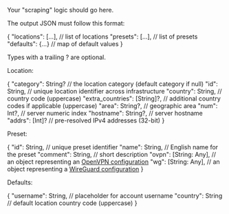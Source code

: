 Your "scraping" logic should go here.

The output JSON must follow this format:

{
    "locations": [...],             // list of locations
    "presets": [...],               // list of presets
    "defaults": {...}               // map of default values
}

Types with a trailing ? are optional.

Location:

{
    "category": String?             // the location category (default category if null)
    "id": String,                   // unique location identifier across infrastructure
    "country": String,              // country code (uppercase)
    "extra_countries": [String]?,   // additional country codes if applicable (uppercase)
    "area": String?,                // geographic area
    "num": Int?,                    // server numeric index
    "hostname": String?,            // server hostname
    "addrs": [Int]?                 // pre-resolved IPv4 addresses (32-bit)
}

Preset:

{
    "id": String,                   // unique preset identifier
    "name": String,                 // English name for the preset
    "comment": String,              // short description
    "ovpn": [String: Any],          // an object representing an [OpenVPN configuration][doc-ovpn]
    "wg": [String: Any],            // an object representing a [WireGuard configuration][doc-wg]
}

Defaults:

{
    "username": String,             // placeholder for account username
    "country": String               // default location country code (uppercase)
}

[doc-ovpn]: https://github.com/passepartoutvpn/tunnelkit/blob/master/Sources/TunnelKitOpenVPNCore/Configuration.swift#L356
[doc-wg]: https://github.com/passepartoutvpn/tunnelkit/blob/master/Sources/TunnelKitWireGuardCore/Configuration.swift#L30
